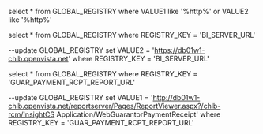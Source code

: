 select * from GLOBAL_REGISTRY where VALUE1 like '%http%' or VALUE2 like '%http%'

select * from GLOBAL_REGISTRY where REGISTRY_KEY = 'BI_SERVER_URL'

--update GLOBAL_REGISTRY set VALUE2 = 'https://db01w1-chlb.openvista.net' where REGISTRY_KEY = 'BI_SERVER_URL'

select * from GLOBAL_REGISTRY where REGISTRY_KEY = 'GUAR_PAYMENT_RCPT_REPORT_URL'

--update GLOBAL_REGISTRY set VALUE1 = 'http://db01w1-chlb.openvista.net/reportserver/Pages/ReportViewer.aspx?/chlb-rcm/InsightCS Application/WebGuarantorPaymentReceipt' where REGISTRY_KEY = 'GUAR_PAYMENT_RCPT_REPORT_URL'

